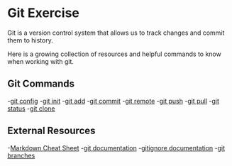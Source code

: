 # Git Exercise

Git is a version control system that allows us to track changes and commit them to history.

Here is a growing collection of resources and helpful commands to know when working with git.

## Git Commands
-[git config](./Commands/Config.md)
-[git init](./Commands/Init.md)
-[git add](./Commands/Add.md)
-[git commit](./Commands/Commit.md)
-[git remote](./Commands/Remote.md)
-[git push]("./Commands/Push.md)
-[git pull]("./Commands/Pull.md)
-[git status](./Commands/Status.md)
-[git clone](./Commands/Clone.md)

## External Resources
-[Markdown Cheat Sheet](https://www.markdownguide.org/cheat-sheet/)
-[git documentation](https://git-scm.com/docs)
-[gitignore documentation](https://git-scm.com/docs/gitignore)
-[git branches](https://git-scm.com/book/en/v2/Git-Branching-Branches-in-a-Nutshell)